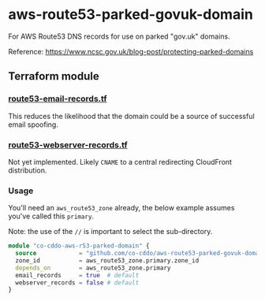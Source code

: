 # aws-route53-parked-govuk-domain

For AWS Route53 DNS records for use on parked "gov.uk" domains.

Reference: <https://www.ncsc.gov.uk/blog-post/protecting-parked-domains>

## Terraform module

### [route53-email-records.tf](terraform/route53-email-records.tf)

This reduces the likelihood that the domain could be a source
of successful email spoofing.

### [route53-webserver-records.tf](terraform/route53-webserver-records.tf)

Not yet implemented. Likely `CNAME` to a central redirecting CloudFront
distribution.

### Usage

You'll need an `aws_route53_zone` already, the below example assumes you've
called this `primary`.

Note: the use of the `//` is important to select the sub-directory.

``` terraform
module "co-cddo-aws-r53-parked-domain" {
  source            = "github.com/co-cddo/aws-route53-parked-govuk-domain//terraform?ref=4d158e4007cdb654f4aceb0ca05e9a4e7247241a"
  zone_id           = aws_route53_zone.primary.zone_id
  depends_on        = aws_route53_zone.primary
  email_records     = true  # default
  webserver_records = false # default
}
```
